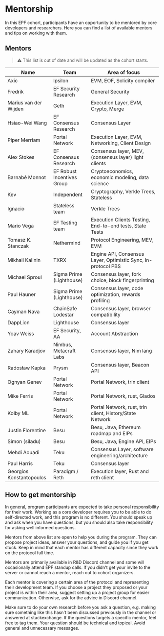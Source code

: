 # Mentorship

In this EPF cohort, participants have an opportunity to be mentored by core developers and researchers. Here you can find a list of available mentors and tips on working with them.

## Mentors

> :warning: This list is out of date and will be updated as the cohort starts. 

| Name                     | Team                       | Area of focus                                                 |
| ------------------------ | -------------------------- | ------------------------------------------------------------- |
| Axic                     | Ipsilon                    | EVM, EOF, Solidity compiler                                   |
| Fredrik                  | EF Security Research       | General Security                                              |
| Marius van der Wijden    | Geth                       | Execution Layer, EVM, Crypto, Merge                           |
| Hsiao-Wei Wang           | EF Consensus Research      | Consensus Layer                                               |
| Piper Merriam            | Portal Network             | Execution Layer, EVM, Networking, Client Design               |
| Alex Stokes              | EF Consensus Research      | Consensus layer, MEV, (consensus layer) light clients         |
| Barnabé Monnot           | EF Robust Incentives Group | Cryptoeconomics, economic modeling, data science              |
| Kev                      | Independent                | Cryptography, Verkle Trees, Stateless                         |
| Ignacio                  | Stateless team             | Verkle Trees                                                  |
| Mario Vega               | EF Testing team            | Execution Clients Testing, End-to-end tests, State Tests      |
| Tomasz K. Stanczak       | Nethermind                 | Protocol Engineering, MEV, EVM                                |
| Mikhail Kalinin          | TXRX                       | Engine API, Consensus Layer, Optimistic Sync, In-protocol PBS |
| Michael Sproul           | Sigma Prime (Lighthouse)   | Consensus layer, fork choice, block fingerprinting            |
| Paul Hauner              | Sigma Prime (Lighthouse)   | Consensus layer, code optimization, rewards profiling         |
| Cayman Nava              | ChainSafe Lodestar         | Consensus layer, browser compatibility                        |
| DappLion                 | Lighthouse                 | Consensus layer                                               |
| Yoav Weiss               | EF Security, AA            | Account Abstraction                                           |
| Zahary Karadjov          | Nimbus, Metacraft Labs     | Consensus layer, Nim lang                                     |
| Radosław Kapka           | Prysm                      | Consensus layer, Beacon API                                   |
| Ognyan Genev             | Portal Network             | Portal Network, trin client                                   |
| Mike Ferris              | Portal Network             | Portal Network, rust, Glados                                  |
| Kolby ML                 | Portal Network             | Portal Network, rust, trin client, History/State Network      |
| Justin Florentine        | Besu                       | Besu, Java,  Ethereum roadmap and EIPs                        |
| Simon (siladu)           | Besu                       | Besu, Java, Engine API, EIPs                                  |
| Mehdi Aouadi             | Teku                       | Consensus Layer, software engineering/architecture            |
| Paul Harris              | Teku                       | Consensus layer                                               |
| Georgios Konstantopoulos | Paradigm / Reth            | Execution layer, Rust and reth client                         |


## How to get mentorship

In general, program participants are expected to take personal responsibility for their work. Working as a core developer requires you to be able to do self-directed work, and this program is no different. You should speak up and ask when you have questions, but you should also take responsibility for asking well informed questions.

Mentors from above list are open to help you during the program. They can propose project ideas, answer your questions, and guide you if you get stuck. Keep in mind that each mentor has different capacity since they work on the protocol full time.

Mentors are primarily available in R&D Discord channel and some will occasionally attend EPF standup calls. If you didn't get your invite to the server or cannot reach a mentor, reach out to cohort organizers.

Each mentor is covering a certain area of the protocol and representing their development team. If you choose a project they proposed or your project is within their area, suggest setting up a project group for easier communication. Otherwise, ask for the advice in Discord channel.

Make sure to do your own research before you ask a question, e.g. making sure something like this hasn't been discussed previously in the channel or answered at stackexchange. If the questions targets a specific mentor, feel free to tag them. Your question should be technical and topical. Avoid general and unnecessary messages.

